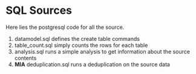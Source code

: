 # SQL Sources

Here lies the postgresql code for all the source.
1. datamodel.sql defines the create table commands
2. table_count.sql simply counts the rows for each table
3. analysis.sql runs a simple analysis to get information about the source contents
4. __MIA__ deduplication.sql runs a deduplication on the source data